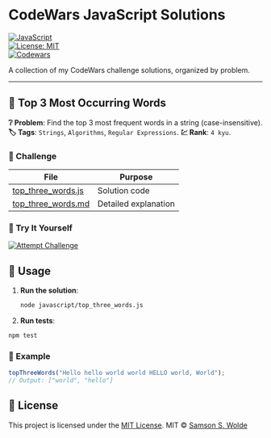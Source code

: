 # CodeWars JavaScript Solutions

[![JavaScript](https://img.shields.io/badge/JavaScript-ES6+-F7DF1E.svg?logo=javascript&logoColor=black)](https://developer.mozilla.org/en-US/docs/Web/JavaScript)  
[![License: MIT](https://img.shields.io/badge/License-MIT-lightgrey.svg)](https://opensource.org/licenses/MIT)  
[![Codewars](https://img.shields.io/badge/Codewars-Profile-B1361E.svg?logo=codewars)](https://www.codewars.com/users/)

A collection of my CodeWars challenge solutions, organized by problem.

---

## 🚀 Top 3 Most Occurring Words

**❔ Problem**: Find the top 3 most frequent words in a string (case-insensitive).  
**🏷️ Tags**: `Strings`, `Algorithms`, `Regular Expressions`.
**💹 Rank**: `4 kyu`.

### 🧩 Challenge

| File                                                 | Purpose              |
| ---------------------------------------------------- | -------------------- |
| [top_three_words.js](/Javascript/top_three_words.js) | Solution code        |
| [top_three_words.md](/docs/top_three_words.md)       | Detailed explanation |

### 🚀 Try It Yourself

[![Attempt Challenge](https://img.shields.io/badge/Attempt-Challenge-B1361E.svg?logo=codewars)](https://www.codewars.com/kata/51e056fe544cf36c410000fb)

## 🚀 Usage

1. **Run the solution**:

   ```bash
   node javascript/top_three_words.js
   ```

2. **Run tests**:

```bash
npm test
```

### 📝 Example

```javascript
topThreeWords("Hello hello world world HELLO world, World");
// Output: ["world", "hello"]
```

## 📜 License

This project is licensed under the [MIT License](LICENSE).
MIT © [Samson S. Wolde](https://github.com/samson08sis/)
